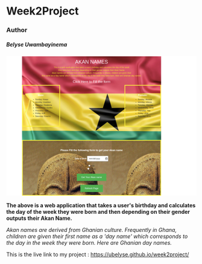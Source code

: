 # Week2Project

### Author
##### Belyse Uwambayinema

![Akan name website](image/mywebsiteakan.png)

**The above is a web application that takes a user's birthday and calculates the day of the week they were born and then depending on their gender outputs their Akan Name.**

*Akan names are derived from Ghanian culture. Frequently in Ghana, children are given their first name as a 'day name' which corresponds to the day in the week they were born. Here are Ghanian day names.*


This is the live link to my project : https://ubelyse.github.io/week2project/